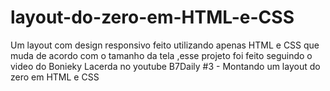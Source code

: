 # layout-do-zero-em-HTML-e-CSS
Um layout com design responsivo feito utilizando apenas HTML e CSS que muda de acordo com o tamanho da tela
,esse projeto foi feito seguindo o video do Bonieky Lacerda no youtube B7Daily #3 - Montando um layout do zero em HTML e CSS
